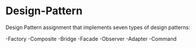 # Design-Pattern
Design Pattern assignment that implements seven types of design patterns:

-Factory
-Composite
-Bridge
-Facade
-Observer
-Adapter
-Command
